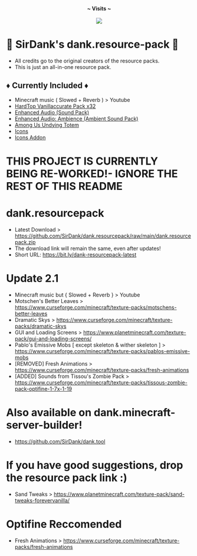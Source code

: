 <p align="center">
  <b>~ Visits ~</b><br><br>
  <img src="https://profile-counter.glitch.me/dank.resourcepack/count.svg">
</p>

# 🚨 SirDank's dank.resource-pack 🚨

- All credits go to the original creators of the resource packs.
- This is just an all-in-one resource pack.

## ♦️ Currently Included ♦️

- Minecraft music ( Slowed + Reverb ) > Youtube
- [HardTop Vanillaccurate Pack x32](https://vanillaccurate.space/)
- [Enhanced Audio (Sound Pack)](https://www.curseforge.com/minecraft/texture-packs/enhanced-audio)
- [Enhanced Audio: Ambience (Ambient Sound Pack)](https://www.curseforge.com/minecraft/texture-packs/enhanced-audio-ambience)
- [Among Us Undying Totem](https://www.planetminecraft.com/texture-pack/3d-sus-undying-totem/)
- [Icons](http://www.curseforge.com/minecraft/texture-packs/icons)
- [Icons Addon](https://www.curseforge.com/minecraft/texture-packs/advertisement-removal-icons-addon-resourcepack)

# THIS PROJECT IS CURRENTLY BEING RE-WORKED!- IGNORE THE REST OF THIS README

# dank.resourcepack
- Latest Download > https://github.com/SirDank/dank.resourcepack/raw/main/dank.resourcepack.zip
- The download link will remain the same, even after updates!
- Short URL: https://bit.ly/dank-resourcepack-latest

# Update 2.1
- Minecraft music but { Slowed + Reverb } > Youtube
- Motschen's Better Leaves > https://www.curseforge.com/minecraft/texture-packs/motschens-better-leaves
- Dramatic Skys > https://www.curseforge.com/minecraft/texture-packs/dramatic-skys
- GUI and Loading Screens > https://www.planetminecraft.com/texture-pack/gui-and-loading-screens/
- Pablo's Emissive Mobs [ except skeleton & wither skeleton ] > https://www.curseforge.com/minecraft/texture-packs/pablos-emissive-mobs
- [REMOVED] Fresh Animations > https://www.curseforge.com/minecraft/texture-packs/fresh-animations
- [ADDED] Sounds from Tissou's Zombie Pack > https://www.curseforge.com/minecraft/texture-packs/tissous-zombie-pack-optifine-1-7x-1-19

# Also available on dank.minecraft-server-builder!
- https://github.com/SirDank/dank.tool

# If you have good suggestions, drop the resource pack link :)
- Sand Tweaks > https://www.planetminecraft.com/texture-pack/sand-tweaks-forevervanilla/

# Optifine Reccomended
- Fresh Animations > https://www.curseforge.com/minecraft/texture-packs/fresh-animations
